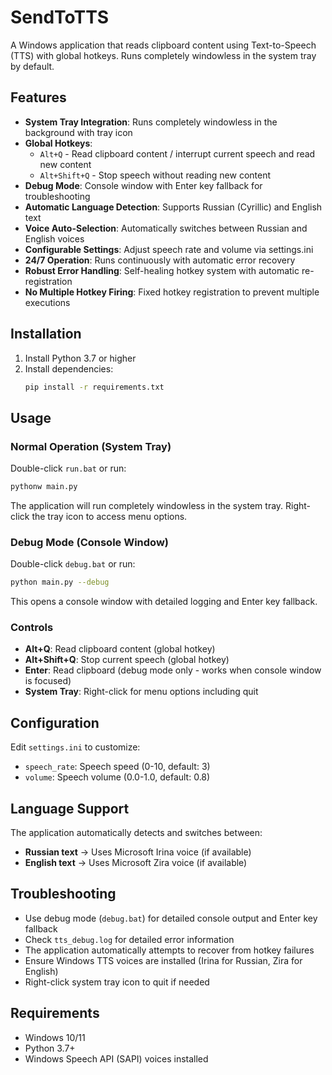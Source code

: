 # SendToTTS

A Windows application that reads clipboard content using Text-to-Speech (TTS) with global hotkeys. Runs completely windowless in the system tray by default.

## Features

- **System Tray Integration**: Runs completely windowless in the background with tray icon
- **Global Hotkeys**: 
  - `Alt+Q` - Read clipboard content / interrupt current speech and read new content
  - `Alt+Shift+Q` - Stop speech without reading new content
- **Debug Mode**: Console window with Enter key fallback for troubleshooting
- **Automatic Language Detection**: Supports Russian (Cyrillic) and English text
- **Voice Auto-Selection**: Automatically switches between Russian and English voices
- **Configurable Settings**: Adjust speech rate and volume via settings.ini
- **24/7 Operation**: Runs continuously with automatic error recovery
- **Robust Error Handling**: Self-healing hotkey system with automatic re-registration
- **No Multiple Hotkey Firing**: Fixed hotkey registration to prevent multiple executions

## Installation

1. Install Python 3.7 or higher
2. Install dependencies:
   ```bash
   pip install -r requirements.txt
   ```

## Usage

### Normal Operation (System Tray)
Double-click `run.bat` or run:
```bash
pythonw main.py
```
The application will run completely windowless in the system tray. Right-click the tray icon to access menu options.

### Debug Mode (Console Window)
Double-click `debug.bat` or run:
```bash
python main.py --debug
```
This opens a console window with detailed logging and Enter key fallback.

### Controls
- **Alt+Q**: Read clipboard content (global hotkey)
- **Alt+Shift+Q**: Stop current speech (global hotkey)  
- **Enter**: Read clipboard (debug mode only - works when console window is focused)
- **System Tray**: Right-click for menu options including quit

## Configuration

Edit `settings.ini` to customize:
- `speech_rate`: Speech speed (0-10, default: 3)
- `volume`: Speech volume (0.0-1.0, default: 0.8)

## Language Support

The application automatically detects and switches between:
- **Russian text** → Uses Microsoft Irina voice (if available)
- **English text** → Uses Microsoft Zira voice (if available)

## Troubleshooting

- Use debug mode (`debug.bat`) for detailed console output and Enter key fallback
- Check `tts_debug.log` for detailed error information
- The application automatically attempts to recover from hotkey failures
- Ensure Windows TTS voices are installed (Irina for Russian, Zira for English)
- Right-click system tray icon to quit if needed

## Requirements

- Windows 10/11
- Python 3.7+
- Windows Speech API (SAPI) voices installed 